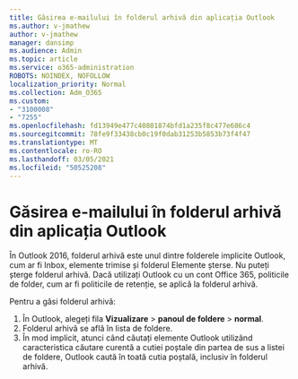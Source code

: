 ```yaml
---
title: Găsirea e-mailului în folderul arhivă din aplicația Outlook
ms.author: v-jmathew
author: v-jmathew
manager: dansimp
ms.audience: Admin
ms.topic: article
ms.service: o365-administration
ROBOTS: NOINDEX, NOFOLLOW
localization_priority: Normal
ms.collection: Adm_O365
ms.custom:
- "3100008"
- "7255"
ms.openlocfilehash: fd13949e477c40801874bfd1a235f8c477e686c4
ms.sourcegitcommit: 78fe9f33438cb0c19f0dab31253b5853b73f4f47
ms.translationtype: MT
ms.contentlocale: ro-RO
ms.lasthandoff: 03/05/2021
ms.locfileid: "50525208"
---
```

# <a name="find-email-in-archive-folder-in-outlook-app"></a>Găsirea e-mailului în folderul arhivă din aplicația Outlook

În Outlook 2016, folderul arhivă este unul dintre folderele implicite Outlook, cum ar fi Inbox, elemente trimise și folderul Elemente șterse. Nu puteți șterge folderul arhivă. Dacă utilizați Outlook cu un cont Office 365, politicile de folder, cum ar fi politicile de retenție, se aplică la folderul arhivă.

Pentru a găsi folderul arhivă:

1. În Outlook, alegeți fila **Vizualizare** > **panoul de foldere**  >  **normal**.
2. Folderul arhivă se află în lista de foldere.
3. În mod implicit, atunci când căutați elemente Outlook utilizând caracteristica căutare curentă a cutiei poștale din partea de sus a listei de foldere, Outlook caută în toată cutia poștală, inclusiv în folderul arhivă.

